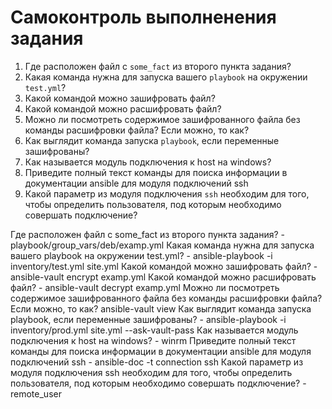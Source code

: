 # Самоконтроль выполненения задания

1. Где расположен файл с `some_fact` из второго пункта задания?
2. Какая команда нужна для запуска вашего `playbook` на окружении `test.yml`?
3. Какой командой можно зашифровать файл?
4. Какой командой можно расшифровать файл?
5. Можно ли посмотреть содержимое зашифрованного файла без команды расшифровки файла? Если можно, то как?
6. Как выглядит команда запуска `playbook`, если переменные зашифрованы?
7. Как называется модуль подключения к host на windows?
8. Приведите полный текст команды для поиска информации в документации ansible для модуля подключений ssh
9. Какой параметр из модуля подключения `ssh` необходим для того, чтобы определить пользователя, под которым необходимо совершать подключение?


Где расположен файл с some_fact из второго пункта задания? - playbook/group_vars/deb/examp.yml
Какая команда нужна для запуска вашего playbook на окружении test.yml? - ansible-playbook -i inventory/test.yml site.yml
Какой командой можно зашифровать файл? - ansible-vault encrypt examp.yml
Какой командой можно расшифровать файл? - ansible-vault decrypt examp.yml
Можно ли посмотреть содержимое зашифрованного файла без команды расшифровки файла? Если можно, то как? ansible-vault view <filename>
Как выглядит команда запуска playbook, если переменные зашифрованы? - ansible-playbook -i inventory/prod.yml site.yml --ask-vault-pass
Как называется модуль подключения к host на windows? - winrm
Приведите полный текст команды для поиска информации в документации ansible для модуля подключений ssh - ansible-doc -t connection ssh
Какой параметр из модуля подключения ssh необходим для того, чтобы определить пользователя, под которым необходимо совершать подключение? - remote_user
